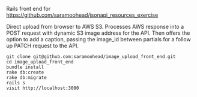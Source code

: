 Rails front end for https://github.com/saramoohead/jsonapi_resources_exercise

Direct upload from browser to AWS S3. Processes AWS response into a POST request with dynamic S3 image address for the API. Then offers the option to add a caption, passing the image_id between partials for a follow up PATCH request to the API.

```
git clone git@github.com:saramoohead/image_upload_front_end.git
cd image_upload_front_end
bundle install
rake db:create
rake db:migrate
rails s
visit http://localhost:3000

```
